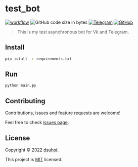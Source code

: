 # test_bot
[![workflow](https://github.com/dsuhoi/test_bot/actions/workflows/python-app.yml/badge.svg)](https://github.com/dsuhoi/test_bot/actions/workflows/python-app.yml)
![GitHub code size in bytes](https://img.shields.io/github/languages/code-size/dsuhoi/test_bot)
[![Telegram](https://badgen.net/badge/icon/telegram?icon=telegram&label)](https://t.me/math_test0_bot)
[![GitHub](https://img.shields.io/github/license/dsuhoi/test_bot)](https://github.com/dsuhoi/test_bot/blob/main/LICENSE)

> This is my test asynchronous bot for Vk and Telegram.

## Install
```sh
pip istall -r requirements.txt
```

## Run
```sh
python main.py
```

## Contributing

Contributions, issues and feature requests are welcome!

Feel free to check [issues page](https://github.com/dsuhoi/math_test_bot/issues).


## License

Copyright © 2022 [dsuhoi](https://github.com/dsuhoi).

This project is [MIT](https://github.com/dsuhoi/math_test_bot/blob/main/LICENSE) licensed.
